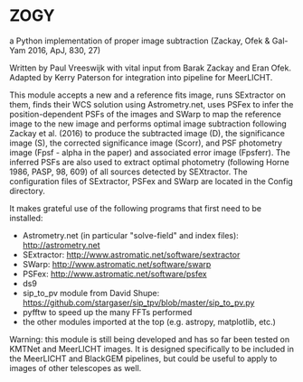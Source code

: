 # ZOGY
a Python implementation of proper image subtraction (Zackay, Ofek &amp; Gal-Yam 2016, ApJ, 830, 27)

Written by Paul Vreeswijk with vital input from Barak Zackay and Eran Ofek. Adapted by Kerry Paterson for integration into pipeline for MeerLICHT.

This module accepts a new and a reference fits image, runs SExtractor on them, finds their WCS solution using Astrometry.net, uses PSFex to infer the position-dependent PSFs of the images and SWarp to map the reference image to the new image and performs optimal image subtraction following Zackay et al. (2016) to produce the subtracted image (D), the significance image (S), the corrected significance image (Scorr), and PSF photometry image (Fpsf - alpha in the paper) and associated error image (Fpsferr). The inferred PSFs are also used to extract optimal photometry (following Horne 1986, PASP, 98, 609) of all sources detected by SEXtractor. The configuration files of SExtractor, PSFex and SWarp are located in the Config directory.

It makes grateful use of the following programs that first need to be installed:

 - Astrometry.net (in particular "solve-field" and index files): http://astrometry.net 
 - SExtractor: http://www.astromatic.net/software/sextractor
 - SWarp: http://www.astromatic.net/software/swarp
 - PSFex: http://www.astromatic.net/software/psfex
 - ds9
 - sip_to_pv module from David Shupe: https://github.com/stargaser/sip_tpv/blob/master/sip_to_pv.py
 - pyfftw to speed up the many FFTs performed
 - the other modules imported at the top (e.g. astropy, matplotlib, etc.)
 
Warning: this module is still being developed and has so far been tested on KMTNet and MeerLICHT images. It is designed specifically to be included in the MeerLICHT and BlackGEM pipelines, but could be useful to apply to images of other telescopes as well.
